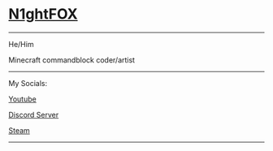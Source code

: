 # [N1ghtFOX](https://n1ght-f0x.github.io/N1ght/)


---


He/Him

Minecraft commandblock coder/artist


---

My Socials:

[Youtube](https://youtube.com/@_PNR_?si=1V8Yj38AlhJKLlVY)


[Discord Server](https://discord.com/invite/HhdkVjWrSc)


[Steam](https://steamcommunity.com/profiles/76561198036147172)




---
